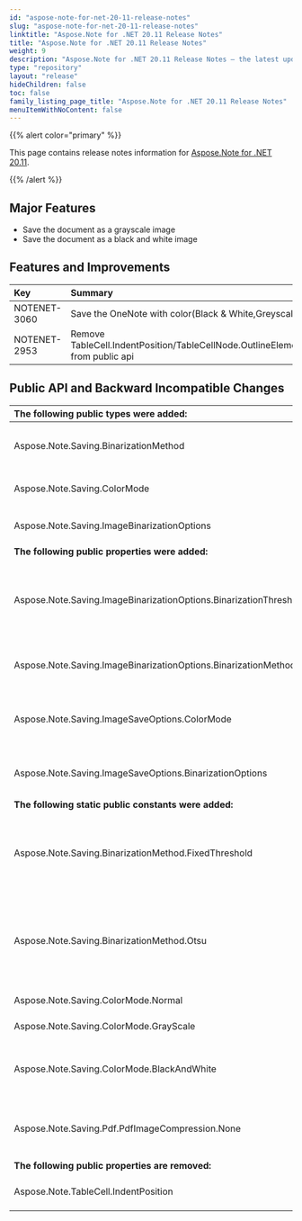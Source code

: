 ```yaml
---
id: "aspose-note-for-net-20-11-release-notes"
slug: "aspose-note-for-net-20-11-release-notes"
linktitle: "Aspose.Note for .NET 20.11 Release Notes"
title: "Aspose.Note for .NET 20.11 Release Notes"
weight: 9
description: "Aspose.Note for .NET 20.11 Release Notes – the latest updates and fixes."
type: "repository"
layout: "release"
hideChildren: false
toc: false
family_listing_page_title: "Aspose.Note for .NET 20.11 Release Notes"
menuItemWithNoContent: false
---
```


{{% alert color="primary" %}} 

This page contains release notes information for [Aspose.Note for .NET 20.11](https://releases.aspose.com/note/net/new-releases/aspose.note-for-.net-20.11/).

{{% /alert %}} 

## **Major Features**
- Save the document as a grayscale image
- Save the document as a black and white image

## **Features and Improvements**


|**Key**|**Summary**|**Category**|
| :- | :- | :- |
|NOTENET-3060|Save the OneNote with color(Black & White,Greyscale and Color)|New Feature|
|NOTENET-2953|Remove TableCell.IndentPosition/TableCellNode.OutlineElementChildLevel from public api |Enhancement|


## **Public API and Backward Incompatible Changes**

|**The following public types were added:**|**Description**|
| :- | :- |
|Aspose.Note.Saving.BinarizationMethod|Specifies binarization method for an image.|
|Aspose.Note.Saving.ColorMode|The color mode of the image.|
|Aspose.Note.Saving.ImageBinarizationOptions|Options for image's binarization.|
|**The following public properties were added:**|**Description**|
|Aspose.Note.Saving.ImageBinarizationOptions.BinarizationThreshold|Gets or sets threshold value for fixed threshold binarization method.|
|Aspose.Note.Saving.ImageBinarizationOptions.BinarizationMethod|Gets or sets the binarization method.|
|Aspose.Note.Saving.ImageSaveOptions.ColorMode|Gets or sets color mode for the output image.|
|Aspose.Note.Saving.ImageSaveOptions.BinarizationOptions|Gets or sets options for image's binarization.|
|**The following static public constants were added:**|**Description**|
|Aspose.Note.Saving.BinarizationMethod.FixedThreshold|The image's binarization is performed using specified fixed threshold.|
|Aspose.Note.Saving.BinarizationMethod.Otsu|The image's binarization is performed adaptively using Otsu's method to evaluate threshold.|
|Aspose.Note.Saving.ColorMode.Normal|Full color image.|
|Aspose.Note.Saving.ColorMode.GrayScale|Gray scale image.|
|Aspose.Note.Saving.ColorMode.BlackAndWhite|Binary image: only black and white colors are used.|
|Aspose.Note.Saving.Pdf.PdfImageCompression.None|No compression is used when saving images.|
|**The following public properties are removed:**|**Description**|
|Aspose.Note.TableCell.IndentPosition|Gets or sets the indent position.|